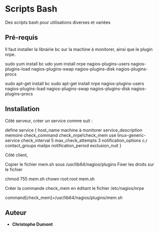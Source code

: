 # Scripts Bash

Des scripts bash pour utilisations diverses et variées 

## Pré-requis 

Il faut installer la librairie bc sur la machine à monitorer, ainsi que le plugin nrpe. 

sudo yum install bc
udo yum install nrpe nagios-plugins-users nagios-plugins-load nagios-plugins-swap nagios-plugins-disk nagios-plugins-procs

sudo apt-get install bc
sudo apt-get install nrpe nagios-plugins-users nagios-plugins-load nagios-plugins-swap nagios-plugins-disk nagios-plugins-procs

## Installation

Côté serveur, créer un service comme suit : 

define service {
        host_name                               machine à monitorer
        service_description                     memoire
        check_command                           check_nrpe!check_mem
        use                                     linux-generic-service
        check_interval                          5
        max_check_attempts                      3
        notification_options                    c,r
        contact_groups                          mailpx
        notification_period                     exclusion_nuit
        }

Côté client, 

Copier le fichier mem.sh sous /usr/lib64/nagios/plugins
Fixer les droits sur le fichier 

chmod 755 mem.sh
chown root:root mem.sh

Créer la commande check_mem en éditant le fichier /etc/nagios/nrpe

command[check_mem]=/usr/lib64/nagios/plugins/mem.sh

## Auteur

* **Christophe Dumont** 
